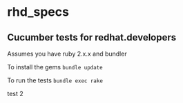 # rhd_specs
## Cucumber tests for redhat.developers

Assumes you have ruby 2.x.x and bundler

To install the gems ```bundle update```

To run the tests ```bundle exec rake```

test 2

